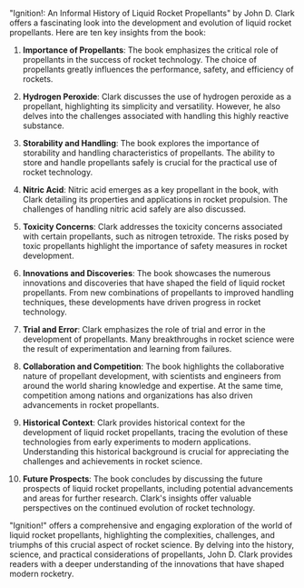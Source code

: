 "Ignition!: An Informal History of Liquid Rocket Propellants" by John D. Clark offers a fascinating look into the development and evolution of liquid rocket propellants. Here are ten key insights from the book:

1. **Importance of Propellants**: The book emphasizes the critical role of propellants in the success of rocket technology. The choice of propellants greatly influences the performance, safety, and efficiency of rockets.

2. **Hydrogen Peroxide**: Clark discusses the use of hydrogen peroxide as a propellant, highlighting its simplicity and versatility. However, he also delves into the challenges associated with handling this highly reactive substance.

3. **Storability and Handling**: The book explores the importance of storability and handling characteristics of propellants. The ability to store and handle propellants safely is crucial for the practical use of rocket technology.

4. **Nitric Acid**: Nitric acid emerges as a key propellant in the book, with Clark detailing its properties and applications in rocket propulsion. The challenges of handling nitric acid safely are also discussed.

5. **Toxicity Concerns**: Clark addresses the toxicity concerns associated with certain propellants, such as nitrogen tetroxide. The risks posed by toxic propellants highlight the importance of safety measures in rocket development.

6. **Innovations and Discoveries**: The book showcases the numerous innovations and discoveries that have shaped the field of liquid rocket propellants. From new combinations of propellants to improved handling techniques, these developments have driven progress in rocket technology.

7. **Trial and Error**: Clark emphasizes the role of trial and error in the development of propellants. Many breakthroughs in rocket science were the result of experimentation and learning from failures.

8. **Collaboration and Competition**: The book highlights the collaborative nature of propellant development, with scientists and engineers from around the world sharing knowledge and expertise. At the same time, competition among nations and organizations has also driven advancements in rocket propellants.

9. **Historical Context**: Clark provides historical context for the development of liquid rocket propellants, tracing the evolution of these technologies from early experiments to modern applications. Understanding this historical background is crucial for appreciating the challenges and achievements in rocket science.

10. **Future Prospects**: The book concludes by discussing the future prospects of liquid rocket propellants, including potential advancements and areas for further research. Clark's insights offer valuable perspectives on the continued evolution of rocket technology.

"Ignition!" offers a comprehensive and engaging exploration of the world of liquid rocket propellants, highlighting the complexities, challenges, and triumphs of this crucial aspect of rocket science. By delving into the history, science, and practical considerations of propellants, John D. Clark provides readers with a deeper understanding of the innovations that have shaped modern rocketry.